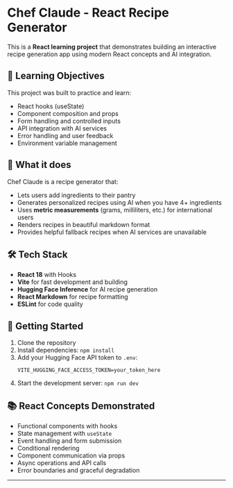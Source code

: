 # Chef Claude - React Recipe Generator

This is a **React learning project** that demonstrates building an interactive recipe generation app using modern React concepts and AI integration.

## 🎯 Learning Objectives

This project was built to practice and learn:
- React hooks (useState)
- Component composition and props
- Form handling and controlled inputs
- API integration with AI services
- Error handling and user feedback
- Environment variable management

## 🍳 What it does

Chef Claude is a recipe generator that:
- Lets users add ingredients to their pantry
- Generates personalized recipes using AI when you have 4+ ingredients
- Uses **metric measurements** (grams, milliliters, etc.) for international users
- Renders recipes in beautiful markdown format
- Provides helpful fallback recipes when AI services are unavailable

## 🛠️ Tech Stack

- **React 18** with Hooks
- **Vite** for fast development and building
- **Hugging Face Inference** for AI recipe generation
- **React Markdown** for recipe formatting
- **ESLint** for code quality

## 🚀 Getting Started

1. Clone the repository
2. Install dependencies: `npm install`
3. Add your Hugging Face API token to `.env`:
   ```
   VITE_HUGGING_FACE_ACCESS_TOKEN=your_token_here
   ```
4. Start the development server: `npm run dev`

## 📚 React Concepts Demonstrated

- Functional components with hooks
- State management with `useState`
- Event handling and form submission
- Conditional rendering
- Component communication via props
- Async operations and API calls
- Error boundaries and graceful degradation

---
